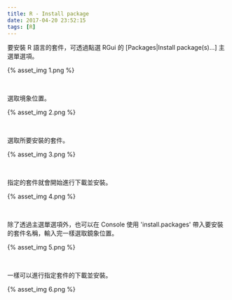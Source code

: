 ```yaml
---
title: R - Install package
date: 2017-04-20 23:52:15
tags: [R]
---
```


要安裝 R 語言的套件，可透過點選 RGui 的 [Packages|Install package(s)...] 主選單選項。  

<!-- More -->

{% asset_img 1.png %}

<br/>


選取境象位置。  

{% asset_img 2.png %}

<br/>


選取所要安裝的套件。  

{% asset_img 3.png %}

<br/>


指定的套件就會開始進行下載並安裝。  

{% asset_img 4.png %}

<br/>


除了透過主選單選項外，也可以在 Console 使用 'install.packages' 帶入要安裝的套件名稱，輸入完一樣選取鏡象位置。  

{% asset_img 5.png %}

<br/>


一樣可以進行指定套件的下載並安裝。  

{% asset_img 6.png %}

<br/>


